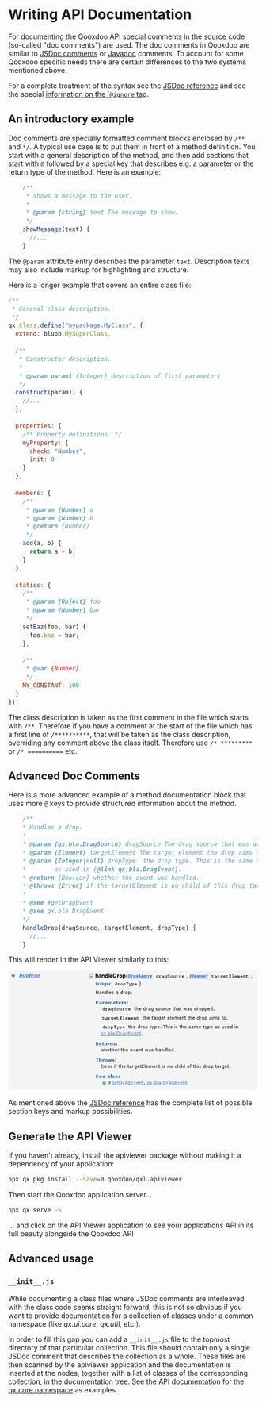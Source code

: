 # Writing API Documentation

For documenting the Qooxdoo API special comments in the source code (so-called
"doc comments") are used. The doc comments in Qooxdoo are similar to
[JSDoc comments](https://jsdoc.app/) or
[Javadoc](http://docs.oracle.com/javase/7/docs/technotes/tools/solaris/javadoc.html)
comments. To account for some Qooxdoo specific needs there are certain
differences to the two systems mentioned above.

For a complete treatment of the syntax see the
[JSDoc reference](api_jsdoc_ref.md) and see the special
[information on the \``@ignore` tag](api_jsdoc_at_ignore.md).

## An introductory example

Doc comments are specially formatted comment blocks enclosed by `/**` and `*/`.
A typical use case is to put them in front of a method definition. You start
with a general description of the method, and then add sections that start with
`@` followed by a special key that describes e.g. a parameter or the return type
of the method. Here is an example:

```javascript
    /**
     * Shows a message to the user.
     *
     * @param {string} text The message to show.
     */
    showMessage(text) {
      //...
    }
```

The `@param` attribute entry describes the parameter `text`. Description texts
may also include markup for highlighting and structure.

Here is a longer example that covers an entire class file:

```javascript
/**
 * General class description.
 */
qx.Class.define("mypackage.MyClass", {
  extend: blubb.MySuperClass,

  /**
   * Constructor description.
   *
   * @param param1 {Integer} description of first parameter\
   */
  construct(param1) {
    //...
  },

  properties: {
    /** Property definitions. */
    myProperty: {
      check: "Number",
      init: 0
    }
  },

  members: {
    /**
     * @param {Number} a
     * @param {Number} b
     * @return {Number}
     */
    add(a, b) {
      return a + b;
    }
  },

  statics: {
    /**
     * @param {Object} foo
     * @param {Number} bar
     */
    setBaz(foo, bar) {
      foo.baz = bar;
    },

    /**
     * @var {Number}
     */
    MY_CONSTANT: 100
  }
});
```

The class description is taken as the first comment in the file which starts
with `/**`. Therefore if you have a comment at the start of the file which has a
first line of `/**********`, that will be taken as the class description,
overriding any comment above the class itself. Therefore use `/* *********` or
`/* ==========` etc.

## Advanced Doc Comments

Here is a more advanced example of a method documentation block that uses more
`@` keys to provide structured information about the method.

```javascript
    /**
    * Handles a drop.
    *
    * @param {qx.bla.DragSource} dragSource The drag source that was dropped.
    * @param {Element} targetElement The target element the drop aims to.
    * @param {Integer|null} dropType  the drop type. This is the same type
    *        as used in {@link qx.bla.DragEvent}.
    * @return {Boolean} whether the event was handled.
    * @throws {Error} if the targetElement is no child of this drop target.
    *
    * @see #getDragEvent
    * @see qx.bla.DragEvent
    */
    handleDrop(dragSource, targetElement, dropType) {
      //...
    }
```

This will render in the API Viewer similarly to this:

![image](apiviewer_method.png)

As mentioned above the [JSDoc reference](api_jsdoc_ref.md) has the complete list
of possible section keys and markup possibilities.

## Generate the API Viewer

If you haven't already, install the apiviewer package without making it a
dependency of your application:

```bash
npx qx pkg install --save=0 qooxdoo/qxl.apiviewer
```

Then start the Qooxdoo application server...

```bash
npx qx serve -S
```

... and click on the API Viewer application to see your applications API in its
full beauty alongside the Qooxdoo API

## Advanced usage

### `__init__.js`

While documenting a class files where JSDoc comments are interleaved with the
class code seems straight forward, this is not so obvious if you want to provide
documentation for a collection of classes under a common namespace (like
_qx.ui.core_, _qx.util_, etc.).

In order to fill this gap you can add a `__init__.js` file to the topmost
directory of that particular collection. This file should contain only a single
JSDoc comment that describes the collection as a whole. These files are then
scanned by the apiviewer application and the documentation is inserted at the
nodes, together with a list of classes of the corresponding collection, in the
documentation tree. See the API documentation for the
[qx.core namespace](apps://apiviewer/#qx.core) as examples.

